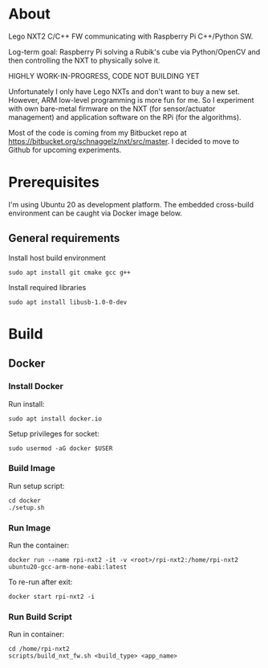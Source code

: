 # About

Lego NXT2 C/C++ FW communicating with Raspberry Pi C++/Python SW.

Log-term goal: Raspberry Pi solving a Rubik's cube via Python/OpenCV and then controlling the NXT to physically solve it.

HIGHLY WORK-IN-PROGRESS, CODE NOT BUILDING YET

Unfortunately I only have Lego NXTs and don't want to buy a new set. However, ARM low-level programming is more fun for
me. So I experiment with own bare-metal firmware on the NXT (for sensor/actuator management) and application software
on the RPi (for the algorithms).

Most of the code is coming from my Bitbucket repo at https://bitbucket.org/schnaggelz/nxt/src/master. I decided to move
to Github for upcoming experiments.

# Prerequisites

I'm using Ubuntu 20 as development platform. The embedded cross-build environment can be caught via Docker image below.

## General requirements

Install host build environment

````
sudo apt install git cmake gcc g++
````

Install required libraries

````
sudo apt install libusb-1.0-0-dev
````

# Build

## Docker

### Install Docker

Run install:

````
sudo apt install docker.io
````

Setup privileges for socket:

````
sudo usermod -aG docker $USER
````

### Build Image

Run setup script:

````
cd docker
./setup.sh
````

### Run Image

Run the container:

````
docker run --name rpi-nxt2 -it -v <root>/rpi-nxt2:/home/rpi-nxt2 ubuntu20-gcc-arm-none-eabi:latest
````

To re-run after exit:

````
docker start rpi-nxt2 -i
````

### Run Build Script

Run in container:

````
cd /home/rpi-nxt2
scripts/build_nxt_fw.sh <build_type> <app_name>
````
